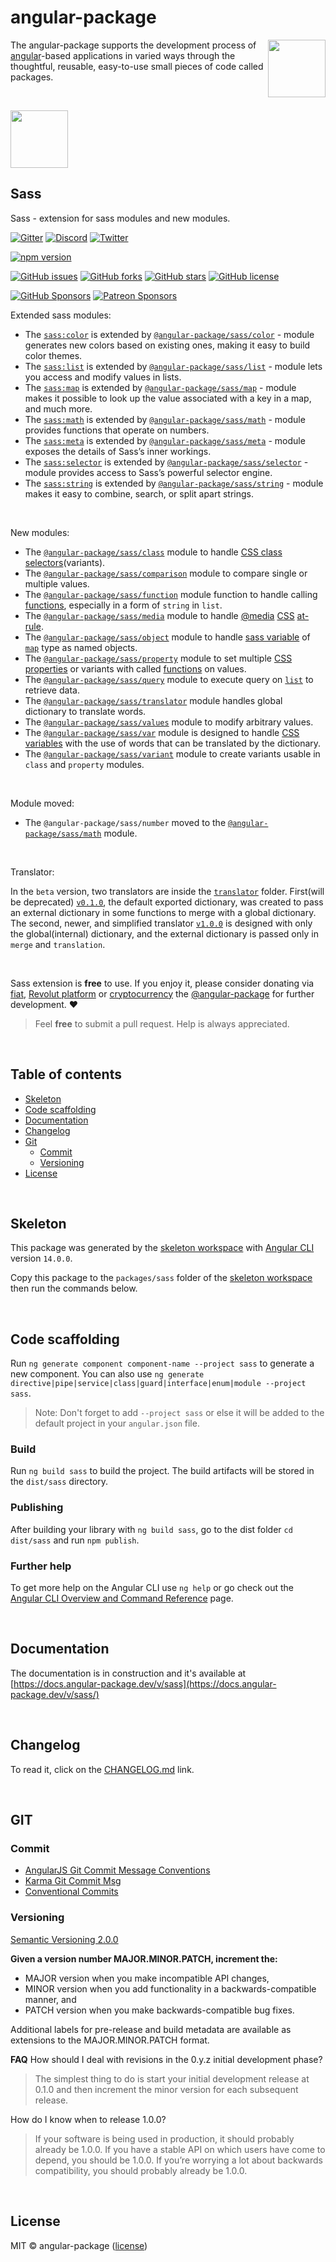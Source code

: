 # angular-package

<a href='https://angular-package.dev' target='_blank'>
  <img align="right"  width="92" height="92" src="https://avatars.githubusercontent.com/u/31412194?s=400&u=c9929aa36826318ccac8f7b84516e1ce3af7e21c&v=4" />
</a>

The angular-package supports the development process of [angular](https://angular.io)-based applications in varied ways through the thoughtful, reusable, easy-to-use small pieces of code called packages.

<br>

<a href="https://angular-package.github.io/sass"><img src="https://sass-lang.com/assets/img/logos/logo.svg" width="92" height="92" /></a>

## Sass

Sass - extension for sass modules and new modules.

[![Gitter][gitter-badge]][gitter-chat]
[![Discord][discord-badge]][discord-channel]
[![Twitter][twitter-badge]][twitter-follow]

<!-- npm badge -->
[![npm version][sass-npm-badge-svg]][sass-npm-badge]

<!-- GitHub badges -->
[![GitHub issues][sass-badge-issues]][sass-issues]
[![GitHub forks][sass-badge-forks]][sass-forks]
[![GitHub stars][sass-badge-stars]][sass-stars]
[![GitHub license][sass-badge-license]][sass-license]

<!-- Sponsors -->
[![GitHub Sponsors][github-badge-sponsor]][github-sponsor-link]
[![Patreon Sponsors][patreon-badge]][patreon-link]

Extended sass modules:

* The [`sass:color`](https://sass-lang.com/documentation/modules/color/) is extended by [`@angular-package/sass/color`](https://docs.angular-package.dev/v/sass/color/overview) - module generates new colors based on existing ones, making it easy to build color themes.
* The [`sass:list`](https://sass-lang.com/documentation/modules/list/) is extended by [`@angular-package/sass/list`](https://docs.angular-package.dev/v/sass/list/overview) - module lets you access and modify values in lists.
* The [`sass:map`](https://sass-lang.com/documentation/modules/map/) is extended by [`@angular-package/sass/map`](https://docs.angular-package.dev/v/sass/map/overview) - module makes it possible to look up the value associated with a key in a map, and much more.
* The [`sass:math`](https://sass-lang.com/documentation/modules/math/) is extended by [`@angular-package/sass/math`](https://docs.angular-package.dev/v/sass/math/overview) - module provides functions that operate on numbers.
* The [`sass:meta`](https://sass-lang.com/documentation/modules/meta/) is extended by [`@angular-package/sass/meta`](https://docs.angular-package.dev/v/sass/meta/overview) - module exposes the details of Sass’s inner workings.
* The [`sass:selector`](https://sass-lang.com/documentation/modules/selector/) is extended by [`@angular-package/sass/selector`](https://docs.angular-package.dev/v/sass/selector/overview) - module provides access to Sass’s powerful selector engine.
* The [`sass:string`](https://sass-lang.com/documentation/modules/string/) is extended by [`@angular-package/sass/string`](https://docs.angular-package.dev/v/sass/string/overview) - module makes it easy to combine, search, or split apart strings.

<br>

New modules:

* The [`@angular-package/sass/class`](https://docs.angular-package.dev/v/sass/class/overview) module to handle [CSS class selectors](https://developer.mozilla.org/en-US/docs/Web/CSS/CSS_Selectors)(variants).
* The [`@angular-package/sass/comparison`](https://docs.angular-package.dev/v/sass/comparison/overview) module to compare single or multiple values.
* The [`@angular-package/sass/function`](https://docs.angular-package.dev/v/sass/function/overview) module function to handle calling [functions](https://github.com/angular-package/sass/tree/main/function), especially in a form of `string` in `list`.
* The [`@angular-package/sass/media`](https://docs.angular-package.dev/v/sass/media/overview) module to handle [@media](https://developer.mozilla.org/en-US/docs/Web/CSS/@media) [CSS](https://developer.mozilla.org/en-US/docs/Web/CSS) [at-rule](https://developer.mozilla.org/en-US/docs/Web/CSS/At-rule).
* The [`@angular-package/sass/object`](https://docs.angular-package.dev/v/sass/object/overview) module to handle [sass variable](https://sass-lang.com/documentation/variables/) of [`map`](https://sass-lang.com/documentation/modules/map/) type as named objects.
* The [`@angular-package/sass/property`](https://docs.angular-package.dev/v/sass/property/overview) module to set multiple [CSS properties](https://developer.mozilla.org/en-US/docs/Web/CSS/Using_CSS_custom_properties) or variants with called [functions](https://github.com/angular-package/sass/tree/main/function) on values.
* The [`@angular-package/sass/query`](https://docs.angular-package.dev/v/sass/query/overview) module to execute query on [`list`](https://sass-lang.com/documentation/modules/list/) to retrieve data.
* The [`@angular-package/sass/translator`](https://docs.angular-package.dev/v/sass/translator/overview) module handles global dictionary to translate words.
* The [`@angular-package/sass/values`](https://docs.angular-package.dev/v/sass/values/overview) module to modify arbitrary values.
* The [`@angular-package/sass/var`](https://docs.angular-package.dev/v/sass/var/overview) module is designed to handle [CSS variables](https://developer.mozilla.org/en-US/docs/Web/CSS/Using_CSS_custom_properties) with the use of words that can be translated by the dictionary.
* The [`@angular-package/sass/variant`](https://docs.angular-package.dev/v/sass/variant/overview) module to create variants usable in `class` and `property` modules.

<br>

Module moved:

* The `@angular-package/sass/number` moved to the [`@angular-package/sass/math`](https://docs.angular-package.dev/v/sass/math/overview) module.

<br>

Translator:

In the `beta` version, two translators are inside the [`translator`](https://github.com/angular-package/sass/tree/main/translator) folder. First(will be deprecated) [`v0.1.0`](https://github.com/angular-package/sass/tree/main/translator/v0.1.0), the default exported dictionary, was created to pass an external dictionary in some functions to merge with a global dictionary.
The second, newer, and simplified translator [`v1.0.0`](https://github.com/angular-package/sass/tree/main/translator/v1.0.0) is designed with only the global(internal) dictionary, and the external dictionary is passed only in `merge` and `translation`.

<br>

Sass extension is **free** to use. If you enjoy it, please consider donating via [fiat](https://docs.angular-package.dev/v/sass/donate/fiat), [Revolut platform](https://business.revolut.com/revolutme/angularpackage) or [cryptocurrency](https://spectrecss.angular-package.dev/donate/thb-cryptocurrency) the [@angular-package](https://github.com/sponsors/angular-package) for further development. ♥  

> Feel **free** to submit a pull request. Help is always appreciated.

<br>

## Table of contents

* [Skeleton](#skeleton)
* [Code scaffolding](#code-scaffolding)
* [Documentation](#documentation)
* [Changelog](#changelog)
* [Git](#git)
  * [Commit](#commit)
  * [Versioning](#versioning)
* [License](#license)

<br>

## Skeleton

This package was generated by the [skeleton workspace][skeleton] with [Angular CLI](https://github.com/angular/angular-cli) version `14.0.0`.

Copy this package to the `packages/sass` folder of the [skeleton workspace][skeleton] then run the commands below.

<br>

## Code scaffolding

Run `ng generate component component-name --project sass` to generate a new component. You can also use `ng generate directive|pipe|service|class|guard|interface|enum|module --project sass`.
> Note: Don't forget to add `--project sass` or else it will be added to the default project in your `angular.json` file.

### Build

Run `ng build sass` to build the project. The build artifacts will be stored in the `dist/sass` directory.

### Publishing

After building your library with `ng build sass`, go to the dist folder `cd dist/sass` and run `npm publish`.

### Further help

To get more help on the Angular CLI use `ng help` or go check out the [Angular CLI Overview and Command Reference](https://angular.io/cli) page.

<br>

## Documentation

The documentation is in construction and it's available at [https://docs.angular-package.dev/v/sass](https://docs.angular-package.dev/v/sass/)

<br>

## Changelog

To read it, click on the [CHANGELOG.md](https://github.com/angular-package/sass/blob/master/CHANGELOG.md) link.

<br>

## GIT

### Commit

* [AngularJS Git Commit Message Conventions][git-commit-angular]
* [Karma Git Commit Msg][git-commit-karma]
* [Conventional Commits][git-commit-conventional]

### Versioning

[Semantic Versioning 2.0.0][git-semver]

**Given a version number MAJOR.MINOR.PATCH, increment the:**

* MAJOR version when you make incompatible API changes,
* MINOR version when you add functionality in a backwards-compatible manner, and
* PATCH version when you make backwards-compatible bug fixes.

Additional labels for pre-release and build metadata are available as extensions to the MAJOR.MINOR.PATCH format.

**FAQ**
How should I deal with revisions in the 0.y.z initial development phase?

> The simplest thing to do is start your initial development release at 0.1.0 and then increment the minor version for each subsequent release.

How do I know when to release 1.0.0?

> If your software is being used in production, it should probably already be 1.0.0. If you have a stable API on which users have come to depend, you should be 1.0.0. If you’re worrying a lot about backwards compatibility, you should probably already be 1.0.0.

<br>

## License

MIT © angular-package ([license][sass-license])

<!-- Funding -->
[github-badge-sponsor]: https://img.shields.io/static/v1?label=Sponsor&message=%E2%9D%A4&logo=GitHub&link=https://github.com/sponsors/angular-package
[github-sponsor-link]: https://github.com/sponsors/angular-package
[patreon-badge]: https://img.shields.io/endpoint.svg?url=https%3A%2F%2Fshieldsio-patreon.vercel.app%2Fapi%3Fusername%3Dangularpackage%26type%3Dpatrons&style=flat
[patreon-link]: https://www.patreon.com/join/angularpackage/checkout?fan_landing=true&rid=0

[angulario]: https://angular.io
[skeleton]: https://github.com/angular-package/skeleton

<!-- Update status -->
[experimental]: https://img.shields.io/badge/-Experimental-orange
[fix]: https://img.shields.io/badge/-Fix-red
[new]: https://img.shields.io/badge/-eNw-green
[update]: https://img.shields.io/badge/-Update-red
[documentation]: https://img.shields.io/badge/-Documentation-informational
[demonstration]: https://img.shields.io/badge/-Demonstration-green

<!-- Discord -->
[discord-badge]: https://img.shields.io/discord/925168966098386944?style=social&logo=discord&label=Discord
[discord-channel]: https://discord.com/invite/rUCR2CW75G

<!-- Gitter -->
[gitter-badge]: https://img.shields.io/gitter/room/angular-package/ap-sass?style=social&logo=gitter
[gitter-chat]: https://app.gitter.im/#/room/#ap-sass:gitter.im

<!-- Twitter -->
[twitter-badge]: https://img.shields.io/twitter/follow/angularpackage?label=%40angularpackage&style=social
[twitter-follow]: https://twitter.com/angularpackage

<!-- GIT -->
[git-semver]: http://semver.org/

<!-- GIT: commit -->
[git-commit-angular]: https://gist.github.com/stephenparish/9941e89d80e2bc58a153
[git-commit-karma]: http://karma-runner.github.io/0.10/dev/git-commit-msg.html
[git-commit-conventional]: https://www.conventionalcommits.org/en/v1.0.0/

<!-- This package: sass  -->
  <!-- GitHub: badges -->
  [sass-badge-issues]: https://img.shields.io/github/issues/angular-package/sass
  [sass-badge-forks]: https://img.shields.io/github/forks/angular-package/sass
  [sass-badge-stars]: https://img.shields.io/github/stars/angular-package/sass
  [sass-badge-license]: https://img.shields.io/github/license/angular-package/sass
  <!-- GitHub: badges links -->
  [sass-issues]: https://github.com/angular-package/sass/issues
  [sass-forks]: https://github.com/angular-package/sass/network
  [sass-license]: https://github.com/angular-package/sass/blob/master/LICENSE
  [sass-stars]: https://github.com/angular-package/sass/stargazers
<!-- This package -->
  [sass-github-changelog]: https://github.com/angular-package/sass/blob/main/CHANGELOG.md

<!-- Package: sass -->
  <!-- npm -->
  [sass-npm-badge-svg]: https://badge.fury.io/js/%40angular-package%2Fsass.svg
  [sass-npm-badge-png]: https://badge.fury.io/js/%40angular-package%2Fsass.png
  [sass-npm-badge]: https://badge.fury.io/js/%40angular-package%2Fsass
  [sass-npm-readme]: https://www.npmjs.com/package/@angular-package/sass#readme

  <!-- GitHub -->
  [sass-github-readme]: https://github.com/angular-package/sass#readme

